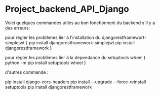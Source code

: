 # Project_backend_API_Django

Voici quelques commandes utiles au bon fonctionnent du backend s'il y a des erreurs:


pour régler les problèmes lier à l'installation du djangorestframewort-simplejwt
{
  pip install djangorestframework-simplejwt
  pip install djangorestframework
}

pour régler les problèmes lier à la dépendance du setuptools wheel
{
  python -m pip install setuptools wheel
}

d'autres commande :

pip install django-cors-headers
pip install --upgrade --force-reinstall setuptools
pip install djangorestframework
